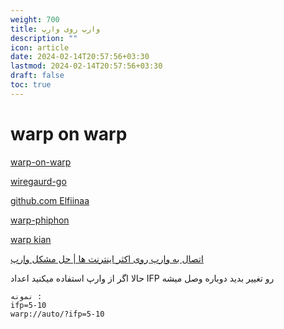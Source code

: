 ```yaml
---
weight: 700
title: وارپ روی وارپ
description: ""
icon: article
date: 2024-02-14T20:57:56+03:30
lastmod: 2024-02-14T20:57:56+03:30
draft: false
toc: true
---
```

# warp on warp

[warp-on-warp](https://www.youtube.com/watch?si=bJq3Wn6bxD9wNruP&v=VnsjxHl41mU&feature=youtu.be)

[wiregaurd-go](https://github.com/bepass-org/wireguard-go)

[github.com Elfiinaa](https://github.com/Elfiinaa/ConfigFiles/blob/main/WoW/WarpOnWarp-HiddifyNext.json)

[warp-phiphon](https://www.youtube.com/shorts/y1Cqo0Ru0vI)

[warp kian](https://twitter.com/lowercase_1978/status/1752285825789034927)

[اتصال به وارپ روی اکثر اینترنت ها | حل مشکل وارپ](https://www.youtube.com/watch?v=KT_cxcKesS0)

حالا اگر از وارپ استفاده میکنید اعداد IFP رو تغییر بدید دوباره وصل میشه

```
نمونه :
ifp=5-10
warp://auto/?ifp=5-10
```